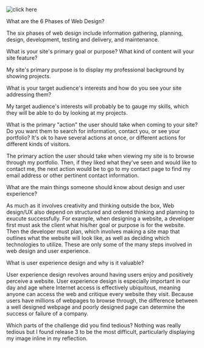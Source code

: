 ![click here](/imgs/site-map.png)

What are the 6 Phases of Web Design?

The six phases of web design include information gathering, planning, design, development, testing and delivery, and maintenance.

What is your site's primary goal or purpose? What kind of content will your site feature? 

My site's primary purpose is to display my professional background by showing projects.

What is your target audience's interests and how do you see your site addressing them? 

My target audience's interests will probably be to gauge my skills, which they will be able to do by looking at my projects.

What is the primary "action" the user should take when coming to your site? Do you want them to search for information, contact you, or see your portfolio? It's ok to have several actions at once, or different actions for different kinds of visitors.

The primary action the user should take when viewing my site is to browse through my portfolio. Then, if they liked what they've seen and would like to contact me, the next action would be to go to my contact page to find my email address or other pertinent contact information.

What are the main things someone should know about design and user experience?

As much as it involves creativity and thinking outside the box, Web design/UX also depend on structured and ordered thinking and planning to exucute successfully. For example, when designing a website, a developer first must ask the client what his/her goal or purpose is for the website. Then the developer must plan, which involves making a site map that outlines what the website will look like, as well as deciding which technologies to utilize. These are only some of the many steps involved in web design and user experience.

What is user experience design and why is it valuable?

User experience design revolves around having users enjoy and positively perceive a website. User experience design is especially important in our day and age where Internet access is effectively ubiquitous, meaning anyone can access the web and critique every website they visit. Because users have millions of webpages to browse through, the difference between a well designed webpage and poorly designed page can determine the success or failure of a company.

Which parts of the challenge did you find tedious?
Nothing was really tedious but I found release 3 to be the most difficult, particularly displaying my image inline in my reflection.